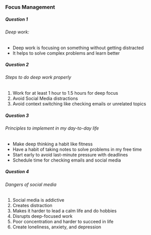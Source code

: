 ### Focus Management


##### Question 1

###### Deep work:

* Deep work is focusing on something without getting distracted
* It helps to solve complex problems and learn better


##### Question 2

###### Steps to do deep work properly

1. Work for at least 1 hour to 1.5 hours for deep focus
2. Avoid Social Media distractions
3. Avoid context switching like checking emails or unrelated topics


##### Question 3

###### Principles to implement in my day-to-day life

* Make deep thinking a habit like fitness
* Have a habit of taking notes to solve problems in my free time
* Start early to avoid last-minute pressure with deadlines
* Schedule time for checking emails and social media


##### Question 4

###### Dangers of social media

1. Social media is addictive
2. Creates distraction
3. Makes it harder to lead a calm life and do hobbies
4. Disrupts deep-focused work
5. Poor concentration and harder to succeed in life
6. Create loneliness, anxiety, and depression